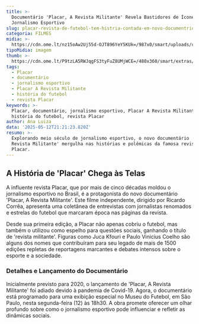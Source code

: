 ```yaml
---
title: >-
  Documentário 'Placar, A Revista Militante' Revela Bastidores de Ícone do
  Jornalismo Esportivo
slug: placar-revista-de-futebol-tem-histria-contada-em-novo-documentrio
categoria: FILMES
midia: >-
  https://cdn.ome.lt/nz15oAw2Uj55d-OJT896YeY5KUk=/987x0/smart/uploads/conteudo/fotos/Design_sem_nome_7_sjEUUbP.jpg
tipoMidia: imagem
thumb: >-
  https://cdn.ome.lt/P9tzLA5RWJqgFS3tyFuZ8UMjWCE=/480x360/smart/extras/conteudos/Design_sem_nome_7_BVuSBC8.jpg
tags:
  - Placar
  - documentário
  - jornalismo esportivo
  - Placar A Revista Militante
  - história do futebol
  - revista Placar
keywords: >-
  Placar, documentário, jornalismo esportivo, Placar A Revista Militante,
  história do futebol, revista Placar
author: Ana Luiza
data: '2025-05-12T21:21:23.820Z'
resumo: >-
  Explorando meio século de jornalismo esportivo, o novo documentário 'Placar, A
  Revista Militante' mergulha nas histórias e polêmicas da famosa revista
  Placar.
---
```


## A História de 'Placar' Chega às Telas

A influente revista Placar, que por mais de cinco décadas moldou o jornalismo esportivo no Brasil, é a protagonista do novo documentário 'Placar, A Revista Militante'. Este filme independente, dirigido por Ricardo Corrêa, apresenta uma coletânea de entrevistas com jornalistas renomados e estrelas do futebol que marcaram época nas páginas da revista.

Desde sua primeira edição, a Placar não apenas cobriu o futebol, mas também o utilizou como espelho para questões sociais, ganhando o título de 'revista militante'. Figuras como Juca Kfouri e Paulo Vinicius Coelho são alguns dos nomes que contribuíram para seu legado de mais de 1500 edições repletas de reportagens marcantes e debates intensos sobre o esporte e a sociedade.

### Detalhes e Lançamento do Documentário

Inicialmente previsto para 2020, o lançamento de 'Placar, A Revista Militante' foi adiado devido à pandemia de Covid-19. Agora, o documentário está programado para uma exibição especial no Museu do Futebol, em São Paulo, nesta segunda-feira (12) às 18h30. A obra promete oferecer um olhar profundo sobre como o jornalismo esportivo pode influenciar e refletir as dinâmicas sociais.
